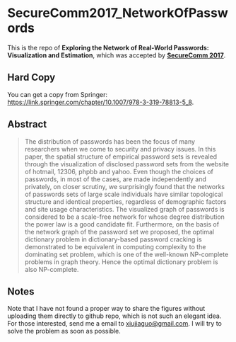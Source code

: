 # SecureComm2017_NetworkOfPasswords
This is the repo of **Exploring the Network of Real-World Passwords: Visualization and Estimation**, which was accepted by [**SecureComm 2017**](http://securecomm.eai-conferences.org/accepted-papers/).

## Hard Copy
You can get a copy from Springer: <https://link.springer.com/chapter/10.1007/978-3-319-78813-5_8>.

## Abstract
> The distribution of passwords has been the focus of many researchers when we come to security and privacy issues. In this paper, the spatial structure of empirical password sets is revealed through the visualization of disclosed password sets from the website of hotmail, 12306, phpbb and yahoo. Even though the choices of passwords, in most of the cases, are made independently and privately, on closer scrutiny, we surprisingly found that the networks of passwords sets of large scale individuals have similar topological structure and identical properties, regardless of demographic factors and site usage characteristics. The visualized graph of passwords is considered to be a scale-free network for whose degree distribution the power law is a good candidate fit. Furthermore, on the basis of the network graph of the password set we proposed, the optimal dictionary problem in dictionary-based password cracking is demonstrated to be equivalent in computing complexity to the dominating set problem, which is one of the well-known NP-complete problems in graph theory. Hence the optimal dictionary problem is also NP-complete.


## Notes
Note that I have not found a proper way to share the figures without uploading them directly to github repo, which is not such an elegant idea. For those interested, send me a email to xiujiaguo@gmail.com. I will try to solve the problem as soon as possible.
